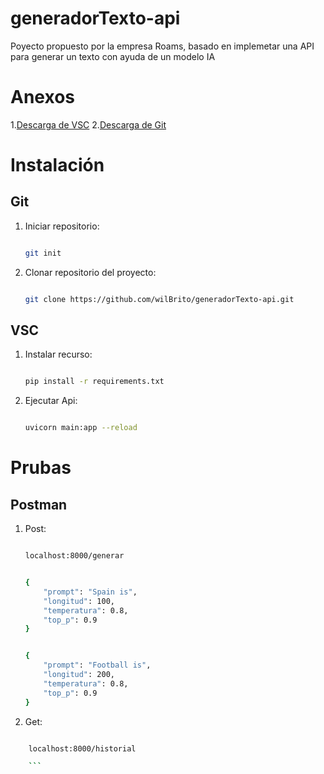 # generadorTexto-api
Poyecto propuesto por la empresa Roams, basado en implemetar una API para generar un texto con ayuda de un modelo IA

# Anexos
1.[Descarga de VSC](https://code.visualstudio.com/download)
2.[Descarga de Git](https://git-scm.com/downloads)

# Instalación

## Git
1. Iniciar repositorio:

    ```bash

    git init

    ```

2. Clonar repositorio del proyecto:

    ```bash

    git clone https://github.com/wilBrito/generadorTexto-api.git
    
    ```

## VSC
1. Instalar recurso:

    ```bash

    pip install -r requirements.txt

    ```

2. Ejecutar Api:

    ```bash

    uvicorn main:app --reload

    ```

# Prubas

## Postman
1. Post:
    ```bash

    localhost:8000/generar

    ```
    ```bash

    {
        "prompt": "Spain is",
        "longitud": 100,
        "temperatura": 0.8,
        "top_p": 0.9
    }

    ```

    ```bash

    {
        "prompt": "Football is",
        "longitud": 200,
        "temperatura": 0.8,
        "top_p": 0.9
    }

    ```

2. Get:
```bash

    localhost:8000/historial

    ```